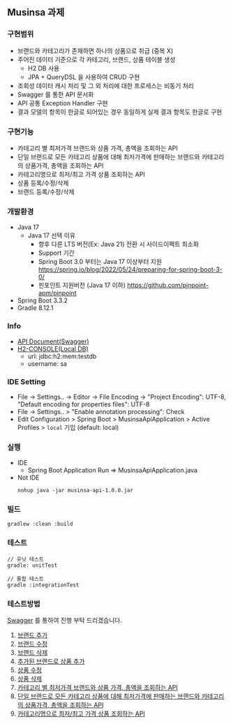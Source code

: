 ## Musinsa 과제

### 구현범위
- 브랜드와 카테고리가 존재하면 하나의 상품으로 취급 (중복 X)
- 주어진 데이터 기준으로 각 카테고리, 브랜드, 상품 테이블 생성
  - H2 DB 사용 
  - JPA + QueryDSL 을 사용하여 CRUD 구현
- 조회성 데이터 캐시 처리 및 그 외 처리에 대한 프로세스는 비동기 처리 
- Swagger 를 통한 API 문서화
- API 공통 Exception Handler 구현
- 결과 모델의 항목이 한글로 되어있는 경우 동일하게 실제 결과 항목도 한글로 구현

### 구현기능
- 카테고리 별 최저가격 브랜드와 상품 가격, 총액을 조회하는 API
- 단일 브랜드로 모든 카테고리 상품에 대해 최저가격에 판매하는 브랜드와 카테고리의 상품가격, 총액을 조회하는 API
- 카테고리명으로 최저/최고 가격 상품 조회하는 API
- 상품 등록/수정/삭제
- 브랜드 등록/수정/삭제

### 개발환경
- Java 17
  - Java 17 선택 이유
    - 향후 다른 LTS 버전(Ex: Java 21) 전환 시 사이드이펙트 최소화
    - Support 기간
    - Spring Boot 3.0 부터는 Java 17 이상부터 지원 https://spring.io/blog/2022/05/24/preparing-for-spring-boot-3-0/
    - 핀포인트 지원버전 (Java 17 이하) https://github.com/pinpoint-apm/pinpoint
- Spring Boot 3.3.2
- Gradle 8.12.1

### Info
- [API Document(Swagger)](http://localhost:9090/swagger-ui/index.html)
- [H2-CONSOLE(Local DB)](http://localhost:9090/h2-console)
    - url: jdbc:h2:mem:testdb
    - username: sa

### IDE Setting
- File -> Settings.. -> Editor -> File Encoding -> "Project Encoding": UTF-8, "Default encoding for properties files": UTF-8
- File -> Settings.. > "Enable annotation processing": Check
- Edit Configuration > Spring Boot > MusinsaApiApplication > Active Profiles > `local` 기입 (default: local)

### 실행
- IDE
  - Spring Boot Application Run => MusinsaApiApplication.java
- Not IDE
  ```
  nohup java -jar musinsa-api-1.0.0.jar
  ```

### 빌드
```
gradlew :clean :build
```

### 테스트
```
// 유닛 테스트
gradle: unitTest

// 통합 테스트
gradle :integrationTest
```

### 테스트방법
[Swagger](http://localhost:9090/swagger-ui/index.html) 를 통하여 진행 부탁 드리겠습니다.
1. [브랜드 추가](http://localhost:9090/swagger-ui/index.html#/brand/setBrand)
2. [브랜드 수정](http://localhost:9090/swagger-ui/index.html#/brand/putBrand)
3. [브랜드 삭제](http://localhost:9090/swagger-ui/index.html#/brand/delBrand)
4. [추가된 브랜드로 상품 추가](http://localhost:9090/swagger-ui/index.html#/product/setProduct)
5. [상품 수정](http://localhost:9090/swagger-ui/index.html#/product/putProduct)
6. [상품 삭제](http://localhost:9090/swagger-ui/index.html#/product/delProduct)
7. [카테고리 별 최저가격 브랜드와 상품 가격, 총액을 조회하는 API](http://localhost:9090/swagger-ui/index.html#/product/getCategoryMinPriceProductList)
8. [단일 브랜드로 모든 카테고리 상품에 대해 최저가격에 판매하는 브랜드와 카테고리의 상품가격, 총액을 조회하는 API](http://localhost:9090/swagger-ui/index.html#/product/getSingleBrandLowestPriceResult)
9. [카테고리명으로 최저/최고 가격 상품 조회하는 API](http://localhost:9090/swagger-ui/index.html#/product/getSingleCategoryPriceRangeResult)
 